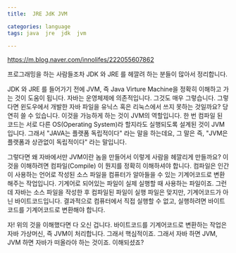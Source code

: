 ```yaml
---
title:  JRE JdK JVM

categories: language 
tags: java  jre  jdk  jvm
 
---
```


  
  
https://m.blog.naver.com/innolifes/222055607862  
  
프로그래밍을 하는 사람들조차 JDK 와 JRE 를 헤깔려 하는 분들이 많아서 정리합니다.   
   
JDK 와 JRE 를 들어가기 전에 JVM, 즉 Java Virture Machine을 정확히 이해하고 가는 것이 도움이 됩니다. 자바는 운영체제에 의존적입니다. 그것도 매우 그렇습니다. 그렇다면 윈도우에서 개발한 자바 파일을 유닉스 혹은 리눅스에서 쓰지 못하는 것일까요? 당연히 쓸 수 있습니다. 이것을 가능하게 하는 것이 JVM의 역할입니다. 한 번 컴파일 된 코드는 서로 다른 OS(Operating System)라 할지라도 실행되도록 설계된 것이 JVM입니다. 그래서 "JAVA는 플랫폼 독립적이다" 라는 말을 하는데요, 그 말은 즉, "JVM은 플랫폼과 상관없이 독립적이다" 라는 말입니다.  
   
그렇다면 왜 자바에서만 JVM이란 놈을 만들어서 이렇게 사람을 헤깔리게 만들까요? 이것을 이해하려면 컴파일(Compile) 이 뭔지를 정확히 이해하셔야 합니다. 컴파일은 인간이 사용하는 언어로 작성된 소스 파일을 컴퓨터가 알아들을 수 있는 기계어코드로 변환해주는 작업입니다. 기계어로 되어있는 파일이 실제 실행할 때 사용하는 파일이죠. 그런데 자바는 소스 파일을 작성한 후 컴파일된 파일이 실행 파일은 맞지만, 기계어코드가 아닌 바이트코드입니다. 결과적으로 컴퓨터에서 직접 실행할 수 없고, 실행하려면 바이트코드를 기계어코드로 변환해야 합니다.   
   
자! 위의 것을 이해했다면 다 오신 겁니다. 바이트코드를 기계어코드로 변환하는 작업은 자바 가상머신, 즉 JVM이 처리합니다. 그래서 핵심적이죠. 그래서 자바 하면 JVM, JVM 하면 자바가 떠올라야 하는 것이죠. 이해되셨죠?   
